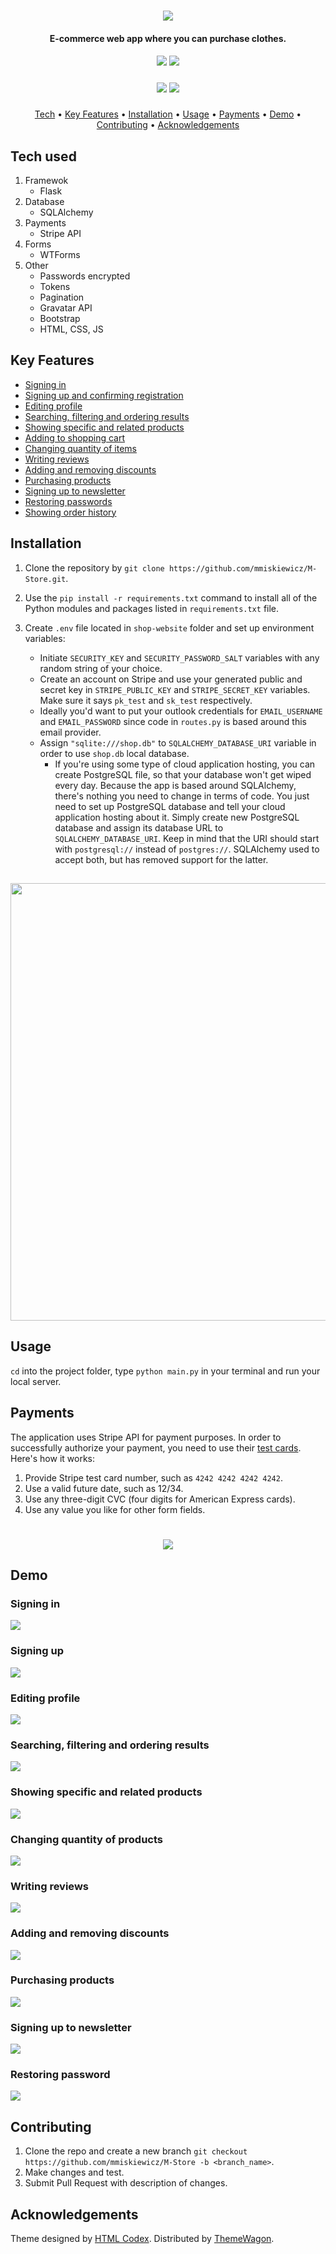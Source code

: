 <h1 align="center">
  <img src=https://github.com/mmiskiewicz/M-Store/assets/32812860/1a1821e6-7b82-4e71-bd74-99109c56f8ef></img>
  </h1>

<h4 align="center">
E-commerce web app where you can purchase clothes.
  </h4>
  
  
  <h5 align="center">
  <img src=https://user-images.githubusercontent.com/32812860/228517917-fd65c2a0-f3b4-4f8d-8063-cfd84cc650d9.svg></img>
    <img src=https://forthebadge.com/images/badges/built-with-love.svg></img>
       </h5>

  
  <h5 align="center">
   <img src=https://img.shields.io/github/repo-size/mmiskiewicz/M-Store></img>
  <img src=https://img.shields.io/github/issues/mmiskiewicz/M-Store></img>
    </h5>
    
<p align="center">
  <a href="#tech-used">Tech</a> •
  <a href="#key-features">Key Features</a> •
  <a href="#installation">Installation</a> •
  <a href="#usage">Usage</a> •
  <a href="#payments">Payments</a> •
  <a href="#demo">Demo</a> •
  <a href="#contributing">Contributing</a> •
  <a href="#acknowledgements">Acknowledgements</a>
</p>

 ## Tech used

1. Framewok
    + Flask
2. Database
    + SQLAlchemy
3. Payments
    + Stripe API
4. Forms
    + WTForms
5. Other
    + Passwords encrypted
    + Tokens
    + Pagination
    + Gravatar API
    + Bootstrap
    + HTML, CSS, JS

    
 ## Key Features
 - <a href="#signing-in">Signing in</a>
 - <a href="#signing-up">Signing up and confirming registration</a>
 - <a href="#editing-profile">Editing profile</a>
 - <a href="#searching-filtering-and-ordering-results">Searching, filtering and ordering results</a>
 - <a href="#showing-specific-and-related-products">Showing specific and related products</a>
 - <a href="#purchasing-products">Adding to shopping cart</a>
 - <a href="#changing-quantity-of-products">Changing quantity of items</a>
 - <a href="#writing-reviews">Writing reviews</a>
 - <a href="#adding-and-removing-discounts">Adding and removing discounts</a>
 - <a href="#purchasing-products">Purchasing products</a>
 - <a href="#signing-up-to-newsletter">Signing up to newsletter</a>
 - <a href="#restoring-password">Restoring passwords</a>
 - <a href="#purchasing-products">Showing order history</a>


 
## Installation

1. Clone the repository by `git clone https://github.com/mmiskiewicz/M-Store.git`.
2. Use the `pip install -r requirements.txt` command to install all of the Python modules and packages listed in `requirements.txt` file.
3. Create `.env` file located in `shop-website` folder and set up environment variables:

    + Initiate `SECURITY_KEY` and `SECURITY_PASSWORD_SALT` variables with any random string of your choice.
    + Create an account on Stripe and use your generated public and secret key in `STRIPE_PUBLIC_KEY` and `STRIPE_SECRET_KEY` variables. Make sure it says `pk_test` and `sk_test` respectively.
    + Ideally you'd want to put your outlook credentials for `EMAIL_USERNAME` and `EMAIL_PASSWORD` since code in `routes.py` is based around this email provider.
    + Assign `"sqlite:///shop.db"` to `SQLALCHEMY_DATABASE_URI` variable in order to use `shop.db` local database.
        - If you're using some type of cloud application hosting, you can create PostgreSQL file, so that your database won't get wiped every day. Because the app is based around SQLAlchemy, there's nothing you need to change in terms of code. You just need to set up PostgreSQL database and tell your cloud application hosting about it. Simply create new PostgreSQL database and assign its database URL to `SQLALCHEMY_DATABASE_URI`. Keep in mind that the URI should start with `postgresql://` instead of `postgres://`. SQLAlchemy used to accept both, but has removed support for the latter.
        
<h2 align="center"><img width=700px; src=https://user-images.githubusercontent.com/32812860/229126323-b215b888-c1eb-4827-9011-5d8d9aca740d.png></img></h2>

## Usage

`cd` into the project folder, type `python main.py` in your terminal and run your local server.

## Payments

The application uses Stripe API for payment purposes. In order to successfully authorize your payment, you need to use their <a href="https://stripe.com/docs/testing">test cards</a>. Here's how it works:
1. Provide Stripe test card number, such as `4242 4242 4242 4242`.
2. Use a valid future date, such as 12/34.
3. Use any three-digit CVC (four digits for American Express cards).
4. Use any value you like for other form fields.
<h1 align="center"><img src=https://b.stripecdn.com/docs-statics-srv/assets/test-card.c3f9b3d1a3e8caca3c9f4c9c481fd49c.jpg></img></h1>


## Demo

<p align="center">
<h3>Signing in</h3>
<img src=https://user-images.githubusercontent.com/32812860/228603756-a6e1443b-34cb-49f1-87d2-64b11ece9c30.gif></img>
<h3>Signing up</h3>
<img src=https://user-images.githubusercontent.com/32812860/228852369-68696929-11c9-4ef0-a074-14625207e3df.gif></img>
<h3>Editing profile</h3>
<img src=https://user-images.githubusercontent.com/32812860/228603496-83917906-8784-44c3-8131-b75c3db2f43e.gif></img>
<h3>Searching, filtering and ordering results</h3>
<img src=https://user-images.githubusercontent.com/32812860/228853898-88b745c5-3394-43fb-a7a8-7207708ab07b.gif></img>
<h3>Showing specific and related products</h3>
<img src=https://user-images.githubusercontent.com/32812860/228606724-ff4d5a60-a9d5-4af9-ba22-abc7973ca45c.gif></img>
<h3>Changing quantity of products</h3>
<img src=https://user-images.githubusercontent.com/32812860/228604133-b340e9a7-8032-4b2e-8972-f3c936764232.gif></img>
<h3>Writing reviews</h3>
<img src=https://user-images.githubusercontent.com/32812860/228604922-5510fe0b-ed85-4aa5-8c15-a79d1f6917c9.gif></img>
<h3>Adding and removing discounts</h3>
<img src=https://user-images.githubusercontent.com/32812860/228603341-00e4d5fd-359c-4d2b-adb3-882fccd3a01b.gif></img>
<h3>Purchasing products</h3>
<img src=https://user-images.githubusercontent.com/32812860/228603995-2539bc2d-ad34-43f2-aae5-c7fb66a9787b.gif></img>
<h3>Signing up to newsletter</h3>
<img src=https://user-images.githubusercontent.com/32812860/228613467-5b9b6c8a-861a-48cb-8512-b5deae122eb0.gif></img>
<h3>Restoring password</h3>
<img src=https://user-images.githubusercontent.com/32812860/228604561-7e69bfc6-2413-4e72-8d01-9f5d8eef26d1.gif></img>





</p>

## Contributing

1. Clone the repo and create a new branch `git checkout https://github.com/mmiskiewicz/M-Store -b <branch_name>`.
2. Make changes and test.
3. Submit Pull Request with description of changes.

## Acknowledgements

Theme designed by <a href="https://htmlcodex.com">HTML Codex</a>. Distributed by <a href="https://themewagon.com">ThemeWagon</a>.


